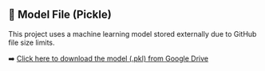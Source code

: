 ## 🔗 Model File (Pickle)

This project uses a machine learning model stored externally due to GitHub file size limits.

➡️ [Click here to download the model (.pkl) from Google Drive](https://drive.google.com/uc?export=download&id=1z6RrFNpG8bE9Cq4y5bhZy3pToeTj0zvB)

